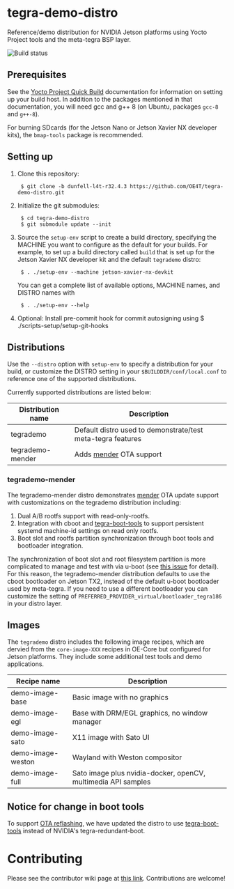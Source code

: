 # tegra-demo-distro

Reference/demo distribution for NVIDIA Jetson platforms
using Yocto Project tools and the meta-tegra BSP layer.

![Build status](https://builder.madison.systems/badges/tegrademo-dunfell.svg)

## Prerequisites

See the [Yocto Project Quick Build](https://www.yoctoproject.org/docs/3.1.2/brief-yoctoprojectqs/brief-yoctoprojectqs.html)
documentation for information on setting up your build host.
In addition to the packages mentioned in that documentation, you
will need gcc and g++ 8 (on Ubuntu, packages `gcc-8` and `g++-8`).

For burning SDcards (for the Jetson Nano or Jetson Xavier NX developer
kits), the `bmap-tools` package is recommended.

## Setting up

1. Clone this repository:

        $ git clone -b dunfell-l4t-r32.4.3 https://github.com/OE4T/tegra-demo-distro.git

2. Initialize the git submodules:

        $ cd tegra-demo-distro
		$ git submodule update --init

3. Source the `setup-env` script to create a build directory,
   specifying the MACHINE you want to configure as the default
   for your builds. For example, to set up a build directory
   called `build` that is set up for the Jetson Xavier NX
   developer kit and the default `tegrademo` distro:

        $ . ./setup-env --machine jetson-xavier-nx-devkit

   You can get a complete list of available options, MACHINE
   names, and DISTRO names with

        $ . ./setup-env --help

4. Optional: Install pre-commit hook for commit autosigning using
        $ ./scripts-setup/setup-git-hooks

## Distributions

Use the `--distro` option with `setup-env` to specify a distribution for your build,
or customize the DISTRO setting in your `$BUILDDIR/conf/local.conf` to reference one
of the supported distributions.

Currently supported distributions are listed below:


| Distribution name | Description                                                   |
| ----------------- | ------------------------------------------------------------- |
| tegrademo         | Default distro used to demonstrate/test meta-tegra features   |
| tegrademo-mender  | Adds [mender](https://www.mender.io/) OTA support             |

### tegrademo-mender

The tegrademo-mender distro demonstrates [mender](https://www.mender.io/) OTA update
support with customizations on the tegrademo distribution including:

1. Dual A/B rootfs support with read-only-rootfs.
2. Integration with cboot and [tegra-boot-tools](https://github.com/OE4T/tegra-boot-tools)
 to support persistent systemd machine-id settings on read only rootfs.
3. Boot slot and rootfs partition synchronization through boot tools and bootloader
integration.

The synchronization of boot slot and root filesystem partition is more complicated to
manage and test with via u-boot (see [this issue](https://github.com/BoulderAI/meta-mender-community/pull/1#issue-516955713)
for detail).  For this reason, the tegrademo-mender distribution defaults to use the
cboot bootloader on Jetson TX2, instead of the default u-boot bootloader used by
meta-tegra.  If you need to use a different bootloader you can customize the setting
of `PREFERRED_PROVIDER_virtual/bootloader_tegra186` in your distro layer.

## Images

The `tegrademo` distro includes the following image recipes, which
are dervied from the `core-image-XXX` recipes in OE-Core but configured
for Jetson platforms. They include some additional test tools and
demo applications.

| Recipe name       | Description                                                   |
| ----------------- | ------------------------------------------------------------- |
| demo-image-base   | Basic image with no graphics                                  |
| demo-image-egl    | Base with DRM/EGL graphics, no window manager                 |
| demo-image-sato   | X11 image with Sato UI                                        |
| demo-image-weston | Wayland with Weston compositor                                |
| demo-image-full   | Sato image plus nvidia-docker, openCV, multimedia API samples |

## Notice for change in boot tools
To support [OTA reflashing](https://github.com/OE4T/meta-tegra/wiki/Over-the-air-reflashing-process), we have updated the distro to use [tegra-boot-tools](https://github.com/OE4T/tegra-boot-tools) instead of NVIDIA's tegra-redundant-boot.

# Contributing

Please see the contributor wiki page at [this link](https://github.com/OE4T/meta-tegra/wiki/OE4T-Contributor-Guide).
Contributions are welcome!

